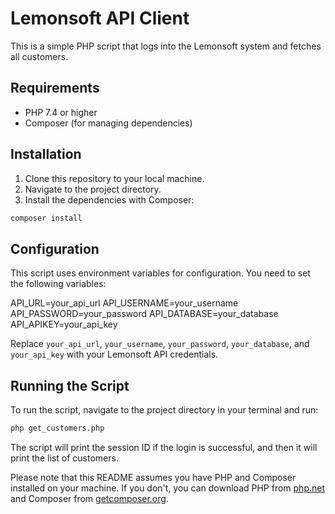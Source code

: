 # Lemonsoft API Client

This is a simple PHP script that logs into the Lemonsoft system and fetches all customers.

## Requirements

- PHP 7.4 or higher
- Composer (for managing dependencies)

## Installation

1. Clone this repository to your local machine.
2. Navigate to the project directory.
3. Install the dependencies with Composer:

```bash
composer install
```

## Configuration

This script uses environment variables for configuration. You need to set the following variables:

API_URL=your_api_url
API_USERNAME=your_username
API_PASSWORD=your_password
API_DATABASE=your_database
API_APIKEY=your_api_key

Replace `your_api_url`, `your_username`, `your_password`, `your_database`, and `your_api_key` with your Lemonsoft API credentials.

## Running the Script

To run the script, navigate to the project directory in your terminal and run:

```bash
php get_customers.php
```

The script will print the session ID if the login is successful, and then it will print the list of customers.

Please note that this README assumes you have PHP and Composer installed on your machine. If you don't, you can download PHP from [php.net](https://www.php.net/downloads) and Composer from [getcomposer.org](https://getcomposer.org/download/).

